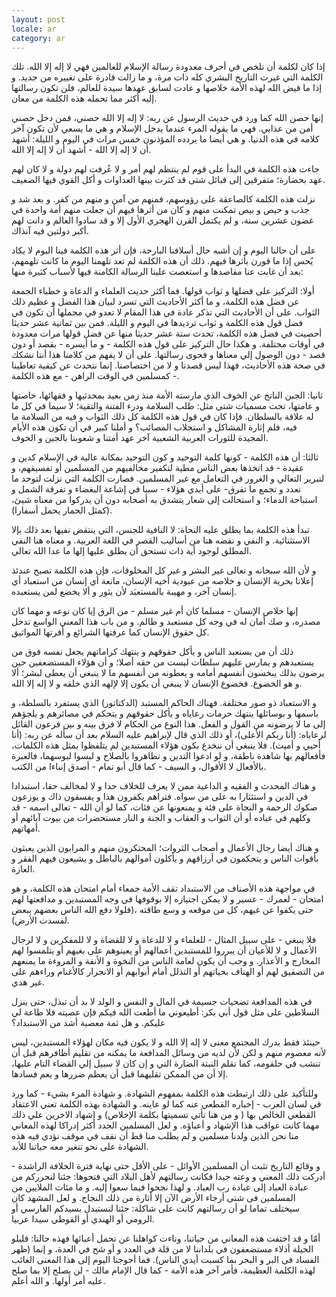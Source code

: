 ```yaml
---
layout: post
locale: ar
category: ar
---
```


إذا كان لكلمة أن تلخص في أحرف معدودة رسالة الإسلام للعالمين فهي لا إله إلا الله. تلك الكلمة التي غيرت التاريخ البشري كله ذات مرة، و ما زالت قادرة على تغييره من جديد. و إذا ما قيض الله لهذه الأمة خلاصها و عادت لسابق عهدها سيدة للعالم، فلن تكون رسالتها إليه أكثر مما تحمله هذه الكلمة من معان. 

إنها حصن الله كما ورد في حديث الرسول عن ربه: لا إله إلا الله حصني، فمن دخل حصني أمن من عذابي. فهي ما يقوله المرء عندما يدخل الإسلام و هي ما يسعي لأن تكون آخر كلامه في هذه الدنيا. و هي أيضا ما يردده المؤذنون خمس مرات في اليوم و الليلة: أشهد أن لا إله إلا الله - أشهد أن لا إله إلا الله.

جاءت هذه الكلمة في البدأ على قوم لم ينتظم لهم أمر و لا عُرفت لهم دولة و لا كان لهم عهد بحضارة؛ متفرقين إلى قبائل شتى قد كثرت بينها العداوات و أكل القوي فيها الضعيف.

نزلت هذه الكلمة كالصاعقة على رؤوسهم، فمنهم من آمن و منهم من كفر. و بعد شد و جذب و حيص و بيص تمكنت منهم و كان من أثرها فيهم أن جعلت منهم  أمة واحدة في غضون عشرين سنة، و لم يكتمل القرن الهجري الأول إلا و قد سادوا العالم و دانت لهم أكبر دولتين فيه آنذاك.

على أن حالنا اليوم و إن أشبه حال أسلافنا البارحة، فإن أثر هذه الكلمة فينا اليوم لا يكاد يُحس إذا ما قورن بأثرها فيهم. ذلك أن هذه الكلمة لم تعد تلهمنا اليوم ما كانت تلهمهم، بعد أن غابت عنا مقاصدها و استعصت علينا الرسالة الكامنة فيها لأسباب كثيرة منها:

أولا: التركيز على  فضلها و ثواب قولها. فما أكثر حديث العلماء و الدعاة و خطباء الجمعة عن فضل هذه الكلمة، و ما أكثر الأحاديث التي تسرد لبيان هذا الفضل و عظيم ذلك الثواب. على أن الأحاديث التي تذكر عادة في هذا المقام لا تعدو في مجملها أن تكون في فضل قول هذه الكلمة و ثواب ترديدها في اليوم و الليلة. فمن بين ثمانية عشر حديثا أحصيت في فضل هذه الكلمة، تحدث ستة عشر حديثا منها عن فضل قولها مرات معدودة في أوقات مختلفة. و هكذا حال التركيز على قول هذه الكلمة - و ما أيسره - بقصد أو دون قصد - دون الوصول إلي معناها و فحوى رسالتها. على أن لا يفهم من كلامنا هذا أننا نشكك في صحة هذه الأحاديث، فهذا ليس قصدنا و لا من اختصاصنا. إنما نتحدث عن كيفية تعاطينا - كمسلمين في الوقت الراهن - مع هذه الكلمة.

ثانيا: الجبن الناتج عن الخوف الذي مارسته الأمة منذ زمن بعيد بمحدثيها و فقهائها، خاصتها و عامتها، تحت مسميات شتى مثل: طلب السلامة ودرء الفتنة والتقية؛ لا سيما في كل ما له علاقة بالسلطان. فإذا كان في قول هذه الكلمة كل ذلك الثواب و فيه من السلامة ما فيه، فلم إثارة المشاكل و استجلاب المصائب؟ و أملنا كبير في أن تكون هذه الأيام المجيدة للثورات العربية الشعبية آخر عهد أمتنا و شعوبنا بالجبن و الخوف.

ثالثا: أن هذه الكلمة - كونها كلمة التوحيد و كون التوحيد بمكانة عالية في الإسلام كدين و عقيدة - قد اتخذها بعض الناس مطية لتكفير مخالفيهم من المسلمين أو تفسيقهم، و لتبرير التعالي و الغرور في التعامل مع غير المسلمين. فصارت الكلمة التي نزلت لتوحد ما تعدد و تجمع ما تفرق- على أيدي هؤلاء - سببا  في إشاعة البغضاء و تفرقة الشمل و استباحة الدماء؛ و استحالت إلى شعار يتشدق به أصحابه دون أن يدركوا من معناه شيئ، (كمثل الحمار يحمل أسفارا).

تبدأ هذه الكلمة بما يطلق عليه النحاة: لا النافية للجنس، التي ينتقض نفيها بعد ذلك بإلا الاستثنائية. و النفي و نقضه هنا من أساليب القصر في اللغة العربية. و معناه هنا النفي المطلق لوجود أية ذات تستحق أن يطلق عليها إلها ما عدا الله تعالي.

و لأن الله سبحانه و تعالى غير البشر و غير كل المخلوقات، فإن هذه الكلمة تصبح عندئذ إعلانا بحرية الإنسان و خلاصه من عبودية أخيه الإنسان، مانعة أي إنسان من استعباد أي إنسان آخر، و مهيبة بالمستعبَد لأن يثور و ألا يخضع لمن يستعبده.

إنها خلاص الإنسان - مسلما كان أم غير مسلم - من الرق إيا كان نوعه و مهما كان مصدره، و صك أمان له في وجه كل مستعبد و ظالم. و من باب هذا المعني الواسع  تدخل كل حقوق الإنسان كما عرفتها الشرائع و أقرتها المواثيق.

ذلك أن من يستعبد الناس و يأكل حقوقهم و ينتهك كراماتهم يجعل  نفسه فوق من يستعبدهم و يمارس عليهم سلطات ليست من حقه أصلا؛ و أن هؤلاء المستضعفين حين يرضون بذلك يبخسون أنفسهم أمامه و يعطونه من أنفسهم ما لا ينبغي أن يعطى لبشر؛ ألا و هو الخضوع. فخضوع الإنسان لا ينبغي أن يكون إلا لإلهه الذي خلقه و لا إله إلا الله.

و الاستعباد ذو صور مختلفة. فهناك الحاكم المستبد (الدكتاتور) الذي يستفرد بالسلطة، و باسمها و بوسائلها ينتهك حرمات  رعاياه  و يأكل حقوقهم و يتحكم في مصائرهم  و يلجؤهم إلى ما لا يرضونه من القول و الفعل. هذا النوع من الحكام لا فرق بينه و بين فرعون القائل لرعاياه: (أنا ربكم الأعلى)، أو ذلك الذي قال لإبراهيم عليه السلام بعد أن سأله عن ربه: (أنا أحيي و أميت). فلا ينبغي أن ننخدع بكون هؤلاء المستبدين لم يتلفظوا بمثل هذه الكلمات، فأفعالهم بها شاهدة ناطقة، و لو ادعوا التدين و تظاهروا بالصلاح و لبسوا لبوسهما، فالعبرة بالأفعال لا الأقوال، و السيف - كما قال أبو تمام - أصدق إنباءا من الكتب.

و هناك المحدث و الفقيه و الداعية ممن لا يعرف للخلاف حدا و لا لمخالف حقا، استبدادا في الدين و استئثارا به على من سواه. فتراهم يكفرون هذا و يفسقون ذاك و يوزعون صكوك الرحمة و النجاة على فئة و يمنعونها عن فئات، كما لو أن الله - تعالى اسمه - قد وكلهم في عباده أو أن الثواب و العقاب و الجنة و النار مستحضرات من بيوت آبائهم أو أمهاتهم.

و هناك أيضا رجال الأعمال و أصحاب الثروات؛ المحتكرون منهم و المرابون الذين يعبثون بأقوات الناس  و يتحكمون في أرزاقهم و يأكلون أموالهم بالباطل و يشيعون فيهم الفقر و العازة.

في مواجهة هذه الأصناف من الاستبداد تقف الأمة جمعاء أمام امتحان هذه الكلمة، و هو امتحان - لعمرك - عسير و لا يمكن اجتيازه إلا بوقوفها في وجه المستبدين و مدافعتها لهم حتى يكفوا عن غيهم،  كل من موقعه و وسع طاقته ،(فلولا دفع الله الناس بعضهم ببعض لفسدت الأرض).

فلا ينبغي - على سبيل  المثال - للعلماء و لا للدعاة و لا للقضاة و لا للمفكرين و لا لرجال الأعمال و لا للأعيان أن يبرروا للمستبدين أعمالهم أو يعينوهم على بغيهم أو يتلمسوا لهم المخارج و الأعذار. و وجب أن يكون لعامة الناس من النخوة و الأنفة و المروءة ما يمنعهم من التصفيق لهم أو الهتاف بحياتهم أو التذلل أمام أبوابهم أو الانجرار كالأغنام وراءهم على غير هدي.

في هذه المدافعة تضحيات جسيمة في المال و النفس و الولد لا بد أن تبذل، حتى ينزل السلاطين على مثل قول أبي بكر: أطيعوني ما أطعت الله فيكم فإن عصيته فلا طاعة لي عليكم. و هل ثمة معصية أشد من الاستبداد؟

حينئذ فقط يدرك المجتمع معنى لا إله إلا الله  و لا يكون فيه مكان لهؤلاء المستبدين، ليس لأنه معصوم منهم و لكن لأن لديه من وسائل المدافعة ما يمكنه من تقليم أظافرهم قبل أن تنشب في حلقومه، كما تقلم النبتة الضارة التي و إن كان لا سبيل إلي القضاء التام عليها، إلا أن من الممكن تقليهما قبل أن يعظم ضررها و يعم فسادها.

وللتأكيد على ذلك ارتبطت هذه الكلمة بمفهوم الشهادة. و شهادة المرء بشيء - كما ورد في لسان العرب - إخباره القطعي عنه كما لو عاينه. و الشهادة بهذه الكلمة تعني الاعتقاد القطعي الخالص بها ( و من هنا تأتي تسميتها بكلمة الإخلاص) و إشهاد الاخرين علي ذلك مهما كانت عواقب هذا الإشهاد و أعباؤه. و لعل المسلمين الجدد أكثر إدراكا لهذه المعاني منا نحن الذين ولدنا مسلمين و لم يطلب منا قط أن نقف في موقف نؤدي فيه هذه الشهادة على نحو تتغير معه حياتنا للأبد.

و وقائع التاريخ تثبت أن المسلمين الأوائل - على الأقل حتى نهاية فترة الخلافة الراشدة - أدركت ذلك المعني و وعته جيدا فكانت رسالتهم لأهل البلاد التي فتحوها: جئنا لنحرركم من عبادة العباد إلى عبادة رب العباد. و لهذا نجحوا فيما سعوا إليه. و ما مئات الملايين من المسلمين فى شتى أرجاء الأرض الآن إلا أثارة من ذلك النجاح. و لعل المشهد كان سيختلف تماما لو أن رسالتهم كانت على شاكلة: جئنا لنستبدل بسيدكم الفارسي أو الرومي أو الهندي أو القوطي سيدا عربيا.

أمّا و قد اختفت هذه المعاني من حياتنا، وناءت كواهلنا عن تحمل أعبائها  فهذه حالنا: قليلو الحيلة أذلاء مستضعفون في بلداننا لا من قلة في العدد و أو شح في العدة، و إنما (ظهر الفساد فى البر و البحر بما كسبت أيدي الناس). فما أحوجنا اليوم إلى هذا المعنى الغائب لهذه الكلمة العظيمة، فأمر آخر هذه الأمة - كما قال الإمام مالك - لن يصلح إلا بما صلح  عليه أمر أولها. و الله أعلم.
